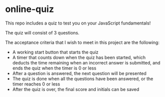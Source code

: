 # online-quiz

This repo includes a quiz to test you on your JavaScript fundamentals!

The quiz will consist of 3 questions.

The acceptance criteria that I wish to meet in this project are the following:

- A working start button that starts the quiz
- A timer that counts down when the quiz has been started, which deducts the time remaining when an incorrect answer is submitted, and ends the quiz when the timer is 0 or less
- After a question is answered, the next question will be presented
- The quiz is done when all the questions have been answered, or the timer reaches 0 or less
- After the quiz is over, the final score and initials can be saved

